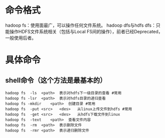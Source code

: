 # 命令格式
hadoop fs：使用面最广，可以操作任何文件系统。
hadoop dfs与hdfs dfs：只能操作HDFS文件系统相关（包括与Local FS间的操作），前者已经Deprecated，一般使用后者。

# 具体命令
## shell命令（这个方法是最基本的）
```linux
hadoop fs  -ls	<path>	表示对hdfs下一级目录的查看 #常用
hadoop fs -lsr	<path>	表示对hdfs目录的递归查看
hadoop fs -mkdir	<path>	创建目录 #常用
hadoop fs  -put	<src>	<des>	从linux上传文件到hdfs #常用
hadoop fs  -get	<src>	<des>	从hdfs下载文件到linux
hadoop fs  -text	<path>	查看文件内容
hadoop fs  -rm	<path>	表示删除文件
hadoop fs  -rmr	<path>	表示递归删除文件
```
